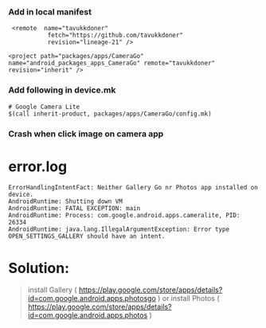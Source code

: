 ### Add in local manifest

```
 <remote  name="tavukkdoner"
           fetch="https://github.com/tavukkdoner"
           revision="lineage-21" />

<project path="packages/apps/CameraGo" name="android_packages_apps_CameraGo" remote="tavukkdoner" revision="inherit" />
```

### Add following in device.mk

```
# Google Camera Lite
$(call inherit-product, packages/apps/CameraGo/config.mk)
```

### Crash when click image on camera app

# error.log
```
ErrorHandlingIntentFact: Neither Gallery Go nr Photos app installed on device.
AndroidRuntime: Shutting down VM
AndroidRuntime: FATAL EXCEPTION: main
AndroidRuntime: Process: com.google.android.apps.cameralite, PID: 26334
AndroidRuntime: java.lang.IllegalArgumentException: Error type OPEN_SETTINGS_GALLERY should have an intent.
```

# Solution: 

> install Gallery ( https://play.google.com/store/apps/details?id=com.google.android.apps.photosgo )
> or 
> install Photos ( https://play.google.com/store/apps/details?id=com.google.android.apps.photos )
